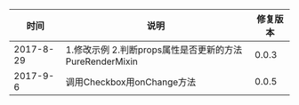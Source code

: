 
|时间|说明|修复版本|
|---|----|---|
|2017-8-29|1.修改示例 2.判断props属性是否更新的方法PureRenderMixin|0.0.3|
|2017-9-6|调用Checkbox用onChange方法|0.0.5|